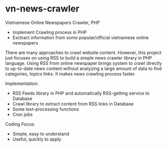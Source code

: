 # vn-news-crawler
Vietnamese Online Newspapers Crawler, PHP
- Implement Crawling process in PHP
- Exctract information from some popular/official vietnamese online newspapers

There are many approaches to crawl website content. 
However, this project just focuses on using RSS to build a simple news crawler library in PHP language.
Using RSS from online newspaper brings system to crawl directly to up-to-date news content without analyzing a large amount of data to find categories, topics links. It makes news crawling process faster.

Implementation:
- RSS Feeds library in PHP and automatically RSS-getting service to Database
- Crawl library to extract content from RSS links in Database
- Some text-processing functions
- Cron jobs

Coding Focus:
- Simple, easy to understand
- Useful, quickly to apply


